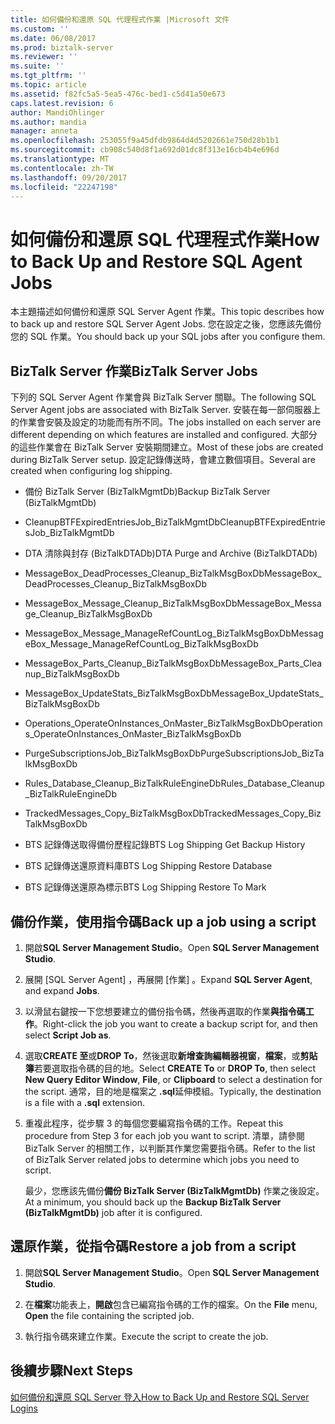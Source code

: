 ```yaml
---
title: 如何備份和還原 SQL 代理程式作業 |Microsoft 文件
ms.custom: ''
ms.date: 06/08/2017
ms.prod: biztalk-server
ms.reviewer: ''
ms.suite: ''
ms.tgt_pltfrm: ''
ms.topic: article
ms.assetid: f82fc5a5-5ea5-476c-bed1-c5d41a50e673
caps.latest.revision: 6
author: MandiOhlinger
ms.author: mandia
manager: anneta
ms.openlocfilehash: 253055f9a45dfdb9864d4d5202661e750d28b1b1
ms.sourcegitcommit: cb908c540d8f1a692d01dc8f313e16cb4b4e696d
ms.translationtype: MT
ms.contentlocale: zh-TW
ms.lasthandoff: 09/20/2017
ms.locfileid: "22247198"
---
```

# <a name="how-to-back-up-and-restore-sql-agent-jobs"></a><span data-ttu-id="41f24-102">如何備份和還原 SQL 代理程式作業</span><span class="sxs-lookup"><span data-stu-id="41f24-102">How to Back Up and Restore SQL Agent Jobs</span></span>
<span data-ttu-id="41f24-103">本主題描述如何備份和還原 SQL Server Agent 作業。</span><span class="sxs-lookup"><span data-stu-id="41f24-103">This topic describes how to back up and restore SQL Server Agent Jobs.</span></span> <span data-ttu-id="41f24-104">您在設定之後，您應該先備份您的 SQL 作業。</span><span class="sxs-lookup"><span data-stu-id="41f24-104">You should back up your SQL jobs after you configure them.</span></span>  
  
## <a name="biztalk-server-jobs"></a><span data-ttu-id="41f24-105">BizTalk Server 作業</span><span class="sxs-lookup"><span data-stu-id="41f24-105">BizTalk Server Jobs</span></span>  
 <span data-ttu-id="41f24-106">下列的 SQL Server Agent 作業會與 BizTalk Server 關聯。</span><span class="sxs-lookup"><span data-stu-id="41f24-106">The following SQL Server Agent jobs are associated with BizTalk Server.</span></span> <span data-ttu-id="41f24-107">安裝在每一部伺服器上的作業會安裝及設定的功能而有所不同。</span><span class="sxs-lookup"><span data-stu-id="41f24-107">The jobs installed on each server are different depending on which features are installed and configured.</span></span> <span data-ttu-id="41f24-108">大部分的這些作業會在 BizTalk Server 安裝期間建立。</span><span class="sxs-lookup"><span data-stu-id="41f24-108">Most of these jobs are created during BizTalk Server setup.</span></span> <span data-ttu-id="41f24-109">設定記錄傳送時，會建立數個項目。</span><span class="sxs-lookup"><span data-stu-id="41f24-109">Several are created when configuring log shipping.</span></span>  
  
-   <span data-ttu-id="41f24-110">備份 BizTalk Server (BizTalkMgmtDb)</span><span class="sxs-lookup"><span data-stu-id="41f24-110">Backup BizTalk Server (BizTalkMgmtDb)</span></span>  
  
-   <span data-ttu-id="41f24-111">CleanupBTFExpiredEntriesJob_BizTalkMgmtDb</span><span class="sxs-lookup"><span data-stu-id="41f24-111">CleanupBTFExpiredEntriesJob_BizTalkMgmtDb</span></span>  
  
-   <span data-ttu-id="41f24-112">DTA 清除與封存 (BizTalkDTADb)</span><span class="sxs-lookup"><span data-stu-id="41f24-112">DTA Purge and Archive (BizTalkDTADb)</span></span>  
  
-   <span data-ttu-id="41f24-113">MessageBox_DeadProcesses_Cleanup_BizTalkMsgBoxDb</span><span class="sxs-lookup"><span data-stu-id="41f24-113">MessageBox_DeadProcesses_Cleanup_BizTalkMsgBoxDb</span></span>  
  
-   <span data-ttu-id="41f24-114">MessageBox_Message_Cleanup_BizTalkMsgBoxDb</span><span class="sxs-lookup"><span data-stu-id="41f24-114">MessageBox_Message_Cleanup_BizTalkMsgBoxDb</span></span>  
  
-   <span data-ttu-id="41f24-115">MessageBox_Message_ManageRefCountLog_BizTalkMsgBoxDb</span><span class="sxs-lookup"><span data-stu-id="41f24-115">MessageBox_Message_ManageRefCountLog_BizTalkMsgBoxDb</span></span>  
  
-   <span data-ttu-id="41f24-116">MessageBox_Parts_Cleanup_BizTalkMsgBoxDb</span><span class="sxs-lookup"><span data-stu-id="41f24-116">MessageBox_Parts_Cleanup_BizTalkMsgBoxDb</span></span>  
  
-   <span data-ttu-id="41f24-117">MessageBox_UpdateStats_BizTalkMsgBoxDb</span><span class="sxs-lookup"><span data-stu-id="41f24-117">MessageBox_UpdateStats_BizTalkMsgBoxDb</span></span>  
  
-   <span data-ttu-id="41f24-118">Operations_OperateOnInstances_OnMaster_BizTalkMsgBoxDb</span><span class="sxs-lookup"><span data-stu-id="41f24-118">Operations_OperateOnInstances_OnMaster_BizTalkMsgBoxDb</span></span>  
  
-   <span data-ttu-id="41f24-119">PurgeSubscriptionsJob_BizTalkMsgBoxDb</span><span class="sxs-lookup"><span data-stu-id="41f24-119">PurgeSubscriptionsJob_BizTalkMsgBoxDb</span></span>  
  
-   <span data-ttu-id="41f24-120">Rules_Database_Cleanup_BizTalkRuleEngineDb</span><span class="sxs-lookup"><span data-stu-id="41f24-120">Rules_Database_Cleanup_BizTalkRuleEngineDb</span></span>  
  
-   <span data-ttu-id="41f24-121">TrackedMessages_Copy_BizTalkMsgBoxDb</span><span class="sxs-lookup"><span data-stu-id="41f24-121">TrackedMessages_Copy_BizTalkMsgBoxDb</span></span>  
  
-   <span data-ttu-id="41f24-122">BTS 記錄傳送取得備份歷程記錄</span><span class="sxs-lookup"><span data-stu-id="41f24-122">BTS Log Shipping Get Backup History</span></span>  
  
-   <span data-ttu-id="41f24-123">BTS 記錄傳送還原資料庫</span><span class="sxs-lookup"><span data-stu-id="41f24-123">BTS Log Shipping Restore Database</span></span>  
  
-   <span data-ttu-id="41f24-124">BTS 記錄傳送還原為標示</span><span class="sxs-lookup"><span data-stu-id="41f24-124">BTS Log Shipping Restore To Mark</span></span>  
  
## <a name="back-up-a-job-using-a-script"></a><span data-ttu-id="41f24-125">備份作業，使用指令碼</span><span class="sxs-lookup"><span data-stu-id="41f24-125">Back up a job using a script</span></span>  
  
1.  <span data-ttu-id="41f24-126">開啟**SQL Server Management Studio**。</span><span class="sxs-lookup"><span data-stu-id="41f24-126">Open **SQL Server Management Studio**.</span></span>  
  
2.  <span data-ttu-id="41f24-127">展開 [SQL Server Agent] ，再展開 [作業] 。</span><span class="sxs-lookup"><span data-stu-id="41f24-127">Expand **SQL Server Agent**, and expand **Jobs**.</span></span>  
  
3.  <span data-ttu-id="41f24-128">以滑鼠右鍵按一下您想要建立的備份指令碼，然後再選取的作業**與指令碼工作**。</span><span class="sxs-lookup"><span data-stu-id="41f24-128">Right-click the job you want to create a backup script for, and then select **Script Job as**.</span></span>  
  
4.  <span data-ttu-id="41f24-129">選取**CREATE 至**或**DROP To**，然後選取**新增查詢編輯器視窗**，**檔案**，或**剪貼簿**若要選取指令碼的目的地。</span><span class="sxs-lookup"><span data-stu-id="41f24-129">Select **CREATE To** or **DROP To**, then select **New Query Editor Window**, **File**, or **Clipboard** to select a destination for the script.</span></span> <span data-ttu-id="41f24-130">通常，目的地是檔案之 **.sql**延伸模組。</span><span class="sxs-lookup"><span data-stu-id="41f24-130">Typically, the destination is a file with a **.sql** extension.</span></span>  
  
5.  <span data-ttu-id="41f24-131">重複此程序，從步驟 3 的每個您要編寫指令碼的工作。</span><span class="sxs-lookup"><span data-stu-id="41f24-131">Repeat this procedure from Step 3 for each job you want to script.</span></span> <span data-ttu-id="41f24-132">清單，請參閱 BizTalk Server 的相關工作，以判斷其作業您需要指令碼。</span><span class="sxs-lookup"><span data-stu-id="41f24-132">Refer to the list of BizTalk Server related jobs to determine which jobs you need to script.</span></span>  
  
     <span data-ttu-id="41f24-133">最少，您應該先備份**備份 BizTalk Server (BizTalkMgmtDb)** 作業之後設定。</span><span class="sxs-lookup"><span data-stu-id="41f24-133">At a minimum, you should back up the **Backup BizTalk Server (BizTalkMgmtDb)** job after it is configured.</span></span>  
  
## <a name="restore-a-job-from-a-script"></a><span data-ttu-id="41f24-134">還原作業，從指令碼</span><span class="sxs-lookup"><span data-stu-id="41f24-134">Restore a job from a script</span></span>  
  
1.  <span data-ttu-id="41f24-135">開啟**SQL Server Management Studio**。</span><span class="sxs-lookup"><span data-stu-id="41f24-135">Open **SQL Server Management Studio**.</span></span>  
  
2.  <span data-ttu-id="41f24-136">在**檔案**功能表上，**開啟**包含已編寫指令碼的工作的檔案。</span><span class="sxs-lookup"><span data-stu-id="41f24-136">On the **File** menu, **Open** the file containing the scripted job.</span></span>  
  
3.  <span data-ttu-id="41f24-137">執行指令碼來建立作業。</span><span class="sxs-lookup"><span data-stu-id="41f24-137">Execute the script to create the job.</span></span>  
  
## <a name="next-steps"></a><span data-ttu-id="41f24-138">後續步驟</span><span class="sxs-lookup"><span data-stu-id="41f24-138">Next Steps</span></span>  
 [<span data-ttu-id="41f24-139">如何備份和還原 SQL Server 登入</span><span class="sxs-lookup"><span data-stu-id="41f24-139">How to Back Up and Restore SQL Server Logins</span></span>](../core/how-to-back-up-and-restore-sql-server-logins.md)